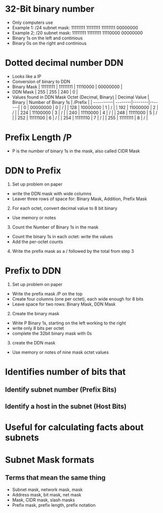 # 32-Bit binary number
- Only computers use
- Example 1: /24 subnet mask: 11111111 11111111 11111111 00000000
- Example 2; /20 subnet mask: 11111111 11111111 11110000 00000000
- Binary 1s on the left and continious
- Binary 0s on the right and continious 

# Dotted decimal number DDN
- Looks like a IP
- Conversion of binary to DDN 
- Binary Mask | 11111111 | 11111111 | 11110000 | 00000000 |
- DDN Mask | 255 | 255 | 240 | 0 |
- Values found in DDN Mask Octet (Decimal, Binary)
   | Decimal Value | Binary | Number of Binary 1s | /Prefix |
   | ----------| --------|--------|-------|
   | 0 | 00000000 | 0 | / | 
   | 128 | 10000000 | 1 | / | 
   | 192 | 11000000 | 2 | / |
   | 224 | 11100000 | 3 | / |
   | 240 | 11110000 | 4 | / |
   | 248 | 11111000 | 5 | / |
   | 252 | 11111100 | 6 | / |
   | 254 | 11111110 | 7 | / | 
   | 255 | 11111111 | 8 | / | 

# Prefix Length /P
- P is the number of binary 1s in the mask, also called CIDR Mask

# DDN to Prefix
1. Set up problem on paper
- write the DDN mask with wide columns
- Leaver three rows of space for: Binary Mask, Addition, Prefix Mask
2. For each octet, convert decimal value to 8 bit binary
- Use memory or notes
3. Count the Number of Binary 1s in the mask
- Count the binary 1s in each octet: write the values
- Add the per-octet counts
4. Write the prefix mask as a / followed by the total from step 3

# Prefix to DDN
1. Set up problem on paper
- Write the prefix mask /P on the top
- Create four columns (one per octet), each wide enough for 8 bits
- Leave space for two rows: Binary Mask, DDN Mask
2. Create the binary mask
- Write P Binary 1s, starting on the left working to the right
- write only 8 bits per octet 
- complete the 32bit binary mask with 0s
3. create the DDN mask 
- Use memory or notes of nine mask octet values

# Identifies number of bits that
## Identify subnet number (Prefix Bits)
## Identify a host in the subnet (Host Bits) 

# Useful for calculating facts about subnets

# Subnet Mask formats

## Terms that mean the same thing 
- Subnet mask, network mask, mask
- Address mask, bit mask, net mask 
- Mask, CIDR mask, slash masks
- Prefix mask, prefix length, prefix notation 
